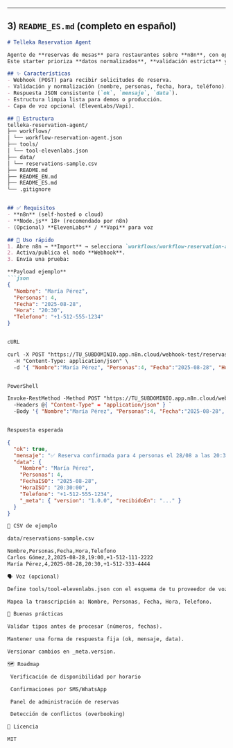 
---

## 3) `README_ES.md` (completo en español)

```markdown
# Telleka Reservation Agent

Agente de **reservas de mesas** para restaurantes sobre **n8n**, con opción de voz usando **ElevenLabs**/**Vapi**.  
Este starter prioriza **datos normalizados**, **validación estricta** y **respuestas consistentes**.

## ✨ Características
- Webhook (POST) para recibir solicitudes de reserva.
- Validación y normalización (nombre, personas, fecha, hora, teléfono).
- Respuesta JSON consistente (`ok`, `mensaje`, `data`).
- Estructura limpia lista para demos o producción.
- Capa de voz opcional (ElevenLabs/Vapi).

## 📁 Estructura
telleka-reservation-agent/
├── workflows/
│ └── workflow-reservation-agent.json
├── tools/
│ └── tool-elevenlabs.json
├── data/
│ └── reservations-sample.csv
├── README.md
├── README_EN.md
├── README_ES.md
└── .gitignore


## ✅ Requisitos
- **n8n** (self-hosted o cloud)
- **Node.js** 18+ (recomendado por n8n)
- (Opcional) **ElevenLabs** / **Vapi** para voz

## 🚀 Uso rápido
1. Abre n8n → **Import** → selecciona `workflows/workflow-reservation-agent.json`.
2. Activa/publica el nodo **Webhook**.
3. Envía una prueba:

**Payload ejemplo**
```json
{
  "Nombre": "María Pérez",
  "Personas": 4,
  "Fecha": "2025-08-28",
  "Hora": "20:30",
  "Telefono": "+1-512-555-1234"
}


cURL

curl -X POST "https://TU_SUBDOMINIO.app.n8n.cloud/webhook-test/reservas" \
  -H "Content-Type: application/json" \
  -d '{ "Nombre":"María Pérez", "Personas":4, "Fecha":"2025-08-28", "Hora":"20:30", "Telefono":"+1-512-555-1234" }'


PowerShell

Invoke-RestMethod -Method POST "https://TU_SUBDOMINIO.app.n8n.cloud/webhook-test/reservas" `
  -Headers @{ "Content-Type" = "application/json" } `
  -Body '{ "Nombre":"María Pérez", "Personas":4, "Fecha":"2025-08-28", "Hora":"20:30", "Telefono":"+1-512-555-1234" }'


Respuesta esperada

{
  "ok": true,
  "mensaje": "✅ Reserva confirmada para 4 personas el 28/08 a las 20:30. ¡Gracias María!",
  "data": {
    "Nombre": "María Pérez",
    "Personas": 4,
    "FechaISO": "2025-08-28",
    "HoraISO": "20:30:00",
    "Telefono": "+1-512-555-1234",
    "_meta": { "version": "1.0.0", "recibidoEn": "..." }
  }
}

🧱 CSV de ejemplo

data/reservations-sample.csv

Nombre,Personas,Fecha,Hora,Telefono
Carlos Gómez,2,2025-08-28,19:00,+1-512-111-2222
María Pérez,4,2025-08-28,20:30,+1-512-333-4444

🗣️ Voz (opcional)

Define tools/tool-elevenlabs.json con el esquema de tu proveedor de voz.

Mapea la transcripción a: Nombre, Personas, Fecha, Hora, Telefono.

🧪 Buenas prácticas

Validar tipos antes de procesar (números, fechas).

Mantener una forma de respuesta fija (ok, mensaje, data).

Versionar cambios en _meta.version.

🗺️ Roadmap

 Verificación de disponibilidad por horario

 Confirmaciones por SMS/WhatsApp

 Panel de administración de reservas

 Detección de conflictos (overbooking)

📄 Licencia

MIT
